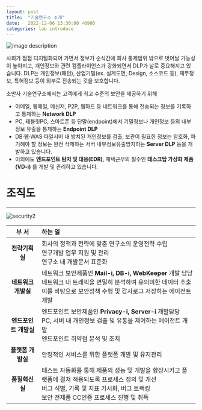 ```yaml
---
layout: post
title:  "기술연구소 소개"
date:   2022-12-06 13:30:00 +0900
categories: lab introduce
---
```


![image description](https://g6s-security.co.uk/wp-content/uploads/2018/07/cyber-security.jpg)

사회가 점점 디지털화되어 가면서 정보가 순식간에 회사 통제범위 밖으로 벗어날 가능성이 높아지고, 개인정보와 관련 컴플라이언스가 강화되면서 DLP가 날로 중요해지고 있습니다. 
DLP는 개인정보(패턴), 산업기밀(ex. 설계도면, Design, 소스코드 등), 재무정보, 특허정보 등이 외부로 전송되는 것을 보호합니다.

소만사 기술연구소에서는 고객에게 최고 수준의 보안을 제공하기 위해 

- 이메일, 웹메일, 메신저, P2P, 웹하드 등 네트워크를 통해 전송되는 정보를 기록하고 통제하는 **Network DLP** 
- PC, 테블릿PC, 스마트폰 등 단말(endpoint)에서 기밀정보나 개인정보 등의 내부정보 유출을 통제하는 **Endpoint DLP** 
- DB·웹·WAS·파일서버 내 방치된 개인정보를 검출, 보관이 필요한 정보는 암호화, 파기해야 할 정보는 완전 삭제하는 서버 내부정보유출방지하는 **Server DLP** 등을 개발하고 있습니다. 
- 이외에도 **엔드포인트 탐지 및 대응(EDR)**, 재택근무의 필수인 **데스크탑 가상화 제품(VD-i)** 를 개발 및 관리하고 있습니다. 


# 조직도
___


![security2](https://user-images.githubusercontent.com/118801307/205817406-cb73c81e-1413-4f1d-9714-b99e3a1bbc28.png)


|부 서|하는 일|
|:--:|:--|
|**전략기획실**|회사의 정책과 전략에 맞춘 연구소의 운영전략 수립</br>연구개발 업무 지원 및 관리</br>연구소 내 개발문서 표준화|
|**네트워크 개발실**|네트워크 보안제품인 **Mail-i, DB-i, WebKeeper** 개발 담당</br>네트워크 내 트래픽을 면밀히 분석하여 유의미한 데이터 추출</br>이를 바탕으로 보안정책 수행 및 감사로그 저장하는 에이전트 개발|
|**엔드포인트 개발실**|엔드포인트 보안제품인 **Privacy-i, Server-i** 개발담당</br>PC, 서버 내 개인정보 검출 및 유통을 제어하는 에이전트 개발</br>엔드포인트 취약점 분석 및 조치|
|**플랫폼 개발실**|안정적인 서비스를 위한 플랫폼 개발 및 유지관리|
|**품질혁신실**|테스트 자동화를 통해 제품의 성능 및 개발을 향상시키고 플랫폼에 걸쳐 적용되도록 프로세스 정의 및 개선</br>버그 식별, 기록 및 지표 가시화, 버그 트랙킹</br>보안 전제품 CC인증 프로세스 진행 및 취득|

